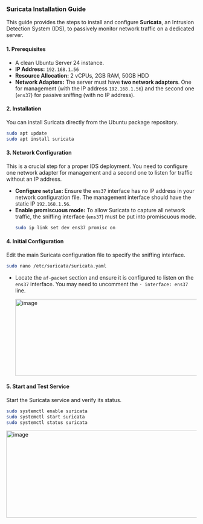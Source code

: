 ### **Suricata Installation Guide**

This guide provides the steps to install and configure **Suricata**, an Intrusion Detection System (IDS), to passively monitor network traffic on a dedicated server.

#### **1. Prerequisites**

  * A clean Ubuntu Server 24 instance.
  * **IP Address:** `192.168.1.56`
  * **Resource Allocation:** 2 vCPUs, 2GB RAM, 50GB HDD
  * **Network Adapters:** The server must have **two network adapters**. One for management (with the IP address `192.168.1.56`) and the second one (`ens37`) for passive sniffing (with no IP address).

#### **2. Installation**

You can install Suricata directly from the Ubuntu package repository.

```bash
sudo apt update
sudo apt install suricata
```

#### **3. Network Configuration**

This is a crucial step for a proper IDS deployment. You need to configure one network adapter for management and a second one to listen for traffic without an IP address.

  * **Configure `netplan`:** Ensure the `ens37` interface has no IP address in your network configuration file. The management interface should have the static IP `192.168.1.56`.
  * **Enable promiscuous mode:** To allow Suricata to capture all network traffic, the sniffing interface (`ens37`) must be put into promiscuous mode.
    ```bash
    sudo ip link set dev ens37 promisc on
    ```

#### **4. Initial Configuration**

Edit the main Suricata configuration file to specify the sniffing interface.

```bash
sudo nano /etc/suricata/suricata.yaml
```

  * Locate the `af-packet` section and ensure it is configured to listen on the `ens37` interface. You may need to uncomment the `- interface: ens37` line.
    
    <img width="522" height="203" alt="image" src="https://github.com/user-attachments/assets/89e3b089-303a-4299-b16e-58a8641c1291" />
    


#### **5. Start and Test Service**

Start the Suricata service and verify its status.

```bash
sudo systemctl enable suricata
sudo systemctl start suricata
sudo systemctl status suricata
```

<img width="1154" height="230" alt="image" src="https://github.com/user-attachments/assets/0274a6f6-3d23-402a-8658-64911f9b14aa" />
